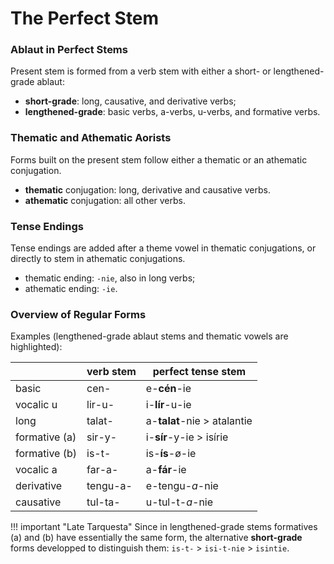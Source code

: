 # The Perfect Stem

### Ablaut in Perfect Stems

Present stem is formed from a verb stem with either a short- or lengthened-grade ablaut:

+ **short-grade**: long, causative, and derivative verbs;
+ **lengthened-grade**: basic verbs, a-verbs, u-verbs, and formative verbs.

### Thematic and Athematic Aorists

Forms built on the present stem follow either a thematic or an athematic conjugation.

+ **thematic** conjugation: long, derivative and causative verbs.
+ **athematic** conjugation: all other verbs.

### Tense Endings

Tense endings are added after a theme vowel in thematic conjugations, or directly to stem in athematic conjugations.

+ thematic ending: `-nie`, also in long verbs; 
+ athematic ending: `-ie`. 

### Overview of Regular Forms

Examples (lengthened-grade ablaut stems and thematic vowels are highlighted):

|		|	verb stem	| perfect tense stem	|
|	---	|	---	|	---	|
|	basic	|	cen-	|	e-**cén**-ie	|
|	vocalic u	|	lir-u-	|	i-**lír**-u-ie	|
|	long	|	talat-	|	a-**talat**-nie > atalantie	|
|	formative (a)	|	sir-y-	|	i-**sír**-y-ie > isírie	|
|	formative (b)	|	is-t-	|	is-**ís**-ø-ie	|
|	vocalic a	|	far-a-	|	a-**fár**-ie	|
|	derivative	|	tengu-a-	|	e-tengu-*a*-nie	|
|	causative	|	tul-ta-	|	u-tul-t-*a*-nie	|

!!! important "Late Tarquesta"
	Since in lengthened-grade stems formatives (a) and (b) have essentially the same form, the alternative **short-grade** forms developped to distinguish them: `is-t-` > `isi-t-nie` > `isintie`.
